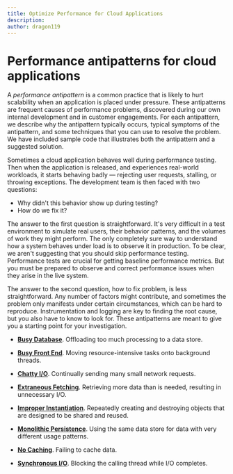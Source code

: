 ```yaml
---
title: Optimize Performance for Cloud Applications
description: 
author: dragon119
---
```


# Performance antipatterns for cloud applications

A *performance antipattern* is a common practice that is likely to hurt scalability when an application is placed under pressure. These antipatterns are frequent causes of performance problems, discovered during our own internal development and in customer engagements. For each antipattern, we describe why the antipattern typically occurs, typical symptoms of the antipattern, and some techniques that you can use to resolve the problem. We have included sample code that illustrates both the antipattern and a suggested solution. 

Sometimes a cloud application behaves well during performance testing. Then when the application is released, and experiences real-world workloads, it starts behaving badly &mdash;  rejecting user requests, stalling, or throwing exceptions. The development team is then faced with two questions:

- Why didn't this behavior show up during testing?
- How do we fix it?

The answer to the first question is straightforward. It's very difficult in a test environment to simulate real users, their behavior patterns, and the volumes of work they might perform. The only completely sure way to understand how a system behaves under load is to observe it in production. To be clear, we aren't suggesting that you should skip performance testing. Performance tests are crucial for getting baseline performance metrics. But you must be prepared to observe and correct performance issues when they arise in the live system.

The answer to the second question, how to fix problem, is less straightforward. Any number of factors might contribute, and sometimes the problem only manifests under certain circumstances, which can be hard to reproduce. Instrumentation and logging are key to finding the root cause, but you also have to know to look for. These antipatterns are meant to give you a starting point for your investigation. 

- **[Busy Database][BusyDatabase]**. Offloading too much processing to a data store.

- **[Busy Front End][BusyFrontEnd]**. Moving resource-intensive tasks onto background threads.

- **[Chatty I/O][ChattyIO]**. Continually sending many small network requests.

- **[Extraneous Fetching][ExtraneousFetching]**. Retrieving more data than is needed, resulting in unnecessary I/O.

- **[Improper Instantiation][ImproperInstantiation]**. Repeatedly creating and destroying objects that are designed to be shared and reused.

- **[Monolithic Persistence][MonolithicPersistence]**. Using the same data store for data with very different usage patterns.

- **[No Caching][NoCaching]**. Failing to cache data.

- **[Synchronous I/O][SynchronousIO]**. Blocking the calling thread while I/O completes. 

[BusyDatabase]: ./busy-database/index.md
[BusyFrontEnd]: ./busy-front-end/index.md
[ChattyIO]: ./chatty-io/index.md
[ExtraneousFetching]: ./extraneous-fetching/index.md
[ImproperInstantiation]: ./improper-instantiation/index.md
[MonolithicPersistence]: ./monolithic-persistence/index.md
[NoCaching]: ./no-caching/index.md
[SynchronousIO]: ./synchronous-io/index.md